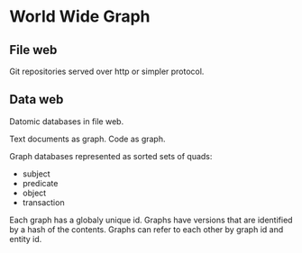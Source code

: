 # World Wide Graph

## File web

Git repositories served over http or simpler protocol.

## Data web

Datomic databases in file web.

Text documents as graph. Code as graph.

Graph databases represented as sorted sets of quads:
  * subject
  * predicate
  * object
  * transaction
  
Each graph has a globaly unique id.
Graphs have versions that are identified by a hash of the contents.
Graphs can refer to each other by graph id and entity id.
